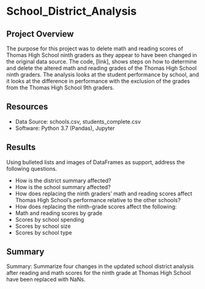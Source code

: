 # School_District_Analysis

## Project Overview
The purpose for this project was to delete math and reading scores of Thomas High School ninth graders as they appear to have been changed in the original data source. The code, [link], shows steps on how to determine and delete the altered math and reading grades of the Thomas High School ninth graders. The analysis looks at the student performance by school, and it looks at the difference in performance with the exclusion of the grades from the Thomas High School 9th graders.


## Resources
- Data Source: schools.csv, students_complete.csv
- Software: Python 3.7 (Pandas), Jupyter

## Results 
Using bulleted lists and images of DataFrames as support, address the following questions.

* How is the district summary affected?
* How is the school summary affected?
* How does replacing the ninth graders’ math and reading scores affect Thomas High School’s performance relative to the other schools?
* How does replacing the ninth-grade scores affect the following:
* Math and reading scores by grade
* Scores by school spending
* Scores by school size
* Scores by school type


## Summary
Summary: Summarize four changes in the updated school district analysis after reading and math scores for the ninth grade at Thomas High School have been replaced with NaNs.
